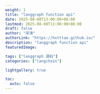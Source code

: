 ```yaml
---
weight: 1
title: "langgraph function api"
date: 2025-08-08T13:00:00+08:00
lastmod: 2025-08-08T13:00:00+08:00
draft: false
author: "宋涛"
authorLink: "https://hotttao.github.io/"
description: "langgraph function api"
featuredImage: 

tags: ["langgraph 源码"]
categories: ["langchain"]

lightgallery: true

toc:
  auto: false
---
```


